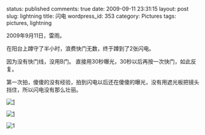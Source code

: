 status: published
comments: true
date: 2009-09-11 23:31:15
layout: post
slug: lightning
title: 闪电
wordpress_id: 353
category: Pictures
tags: pictures, lightning

2009年9月11日，雷雨。

在阳台上蹲守了半小时，浪费快门无数，终于蹲到了2张闪电。

因为没有快门线，没用B门。
直接用30秒曝光，30秒以后再按一次快门，如此反复。

第一次拍，傻傻的没有经验，拍到闪电以后还在傻傻的曝光，没有用遮光板把镜头挡住，所以闪电没有那么壮丽。

[![1](http://gfrog.net/pic/albums/live_in_shenyang/img_0627.jpg)](http://gfrog.net/pic/live_in_shenyang/img_0627.jpg.html)

[![1](http://gfrog.net/pic/albums/live_in_shenyang/img_0644.jpg)](http://gfrog.net/pic/live_in_shenyang/img_0644.jpg.html)



![1](http://img.zemanta.com/pixy.gif?x-id=3b13835c-6fc4-8c0b-82bf-47ea658700ac)

